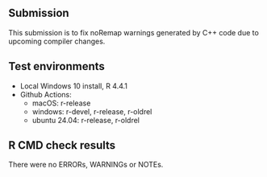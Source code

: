## Submission

This submission is to fix noRemap warnings generated by C++ code due to upcoming compiler changes.

## Test environments
* Local Windows 10 install, R 4.4.1
* Github Actions:
    - macOS: r-release
    - windows: r-devel, r-release, r-oldrel
    - ubuntu 24.04: r-release, r-oldrel

## R CMD check results
There were no ERRORs, WARNINGs or NOTEs.

  
  
